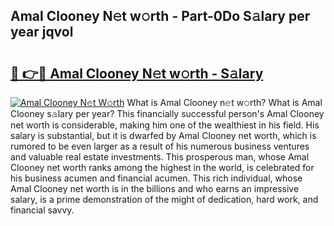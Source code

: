 ## Amal Clooney N𝚎t w𝚘rth - Part-0Do S𝚊lary per year jqvol

# <h2><a href="http://gc30pu.nevu.top/?p=Amal+Clooney">🔗 👉🔴 Amal Clooney N𝚎t w𝚘rth - S𝚊lary</a></h2>

[![Amal Clooney N𝚎t W𝚘rth](https://i.imgur.com/Oavwk0R.jpeg)](http://gc30pu.nevu.top/?p=Amal+Clooney)
What is Amal Clooney n𝚎t w𝚘rth? What is Amal Clooney s𝚊lary per year?
This financially successful person's Amal Clooney net worth is considerable, making him one of the wealthiest in his field. His salary is substantial, but it is dwarfed by Amal Clooney net worth, which is rumored to be even larger as a result of his numerous business ventures and valuable real estate investments. This prosperous man, whose Amal Clooney net worth ranks among the highest in the world, is celebrated for his business acumen and financial acumen. This rich individual, whose Amal Clooney net worth is in the billions and who earns an impressive salary, is a prime demonstration of the might of dedication, hard work, and financial savvy.

